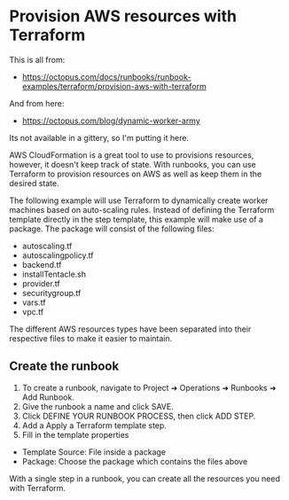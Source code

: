 # Provision AWS resources with Terraform

This is all from:

 * https://octopus.com/docs/runbooks/runbook-examples/terraform/provision-aws-with-terraform

And from here:

 * https://octopus.com/blog/dynamic-worker-army

Its not available in a gittery, so I'm putting it here. 


AWS CloudFormation is a great tool to use to provisions resources, however, it doesn't keep track of state. With runbooks, you can use Terraform to provision resources on AWS as well as keep them in the desired state.

The following example will use Terraform to dynamically create worker machines based on auto-scaling rules. Instead of defining the Terraform template directly in the step template, this example will make use of a package. The package will consist of the following files:

 * autoscaling.tf
 * autoscalingpolicy.tf
 * backend.tf
 * installTentacle.sh
 * provider.tf
 * securitygroup.tf
 * vars.tf
 * vpc.tf

The different AWS resources types have been separated into their respective files to make it easier to maintain.


## Create the runbook

 1. To create a runbook, navigate to Project ➜ Operations ➜ Runbooks ➜ Add Runbook.
 1. Give the runbook a name and click SAVE.
 1. Click DEFINE YOUR RUNBOOK PROCESS, then click ADD STEP.
 1. Add a Apply a Terraform template step.
 1. Fill in the template properties
   * Template Source: File inside a package
   * Package: Choose the package which contains the files above

With a single step in a runbook, you can create all the resources you need with Terraform.
